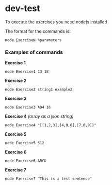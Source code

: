 # dev-test

To execute the exercises you need nodejs installed

The format for the commands is:

``` shell
node ExerciseN %parameters
```

### Examples of commands

**Exercise 1**

`node Exercise1 13 18`

**Exercise 2**

`node Exercise2 string1 example2`

**Exercise 3**

`node Exercise3 AD4 16`

**Exercise 4** *(array as a json string)*

`node Exercise4 "[[1,2,3],[4,0,6],[7,8,9]]"`

**Exercise 5**

`node Exercise5 512`

**Exercise 6**

`node Exercise6 ABCD`

**Exercise 7**

`node Exercise7 "This is a test sentence"`